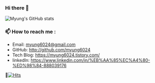 ### Hi there 👋

![Myung's GitHub stats](https://github-readme-stats.vercel.app/api?username=myung6024&show_icons=true&theme=radical)

### 📫 How to reach me :
- Email: myung6024@gmail.com
- GitHub: http://github.com/myung6024
- Tech Blog: https://myung6024.tistory.com/
- linkedIn: https://www.linkedin.com/in/%EB%AA%85%EC%A4%80-%ED%98%84-888039176

🌱[![Hits](https://hits.seeyoufarm.com/api/count/incr/badge.svg?url=https%3A%2F%2Fgithub.com%2Fmyung6024%2Fhit-counter&count_bg=%234DB200&title_bg=%23555555&icon=&icon_color=%23E7E7E7&title=hits&edge_flat=false)](https://hits.seeyoufarm.com)
<!--
**myung6024/myung6024** is a ✨ _special_ ✨ repository because its `README.md` (this file) appears on your GitHub profile.

Here are some ideas to get you started:

- 🔭 I’m currently working on ...
- 🌱 I’m currently learning ...
- 👯 I’m looking to collaborate on ...
- 🤔 I’m looking for help with ...
- 💬 Ask me about ...
- 📫 How to reach me: ...
- 😄 Pronouns: ...
- ⚡ Fun fact: ...
-->
